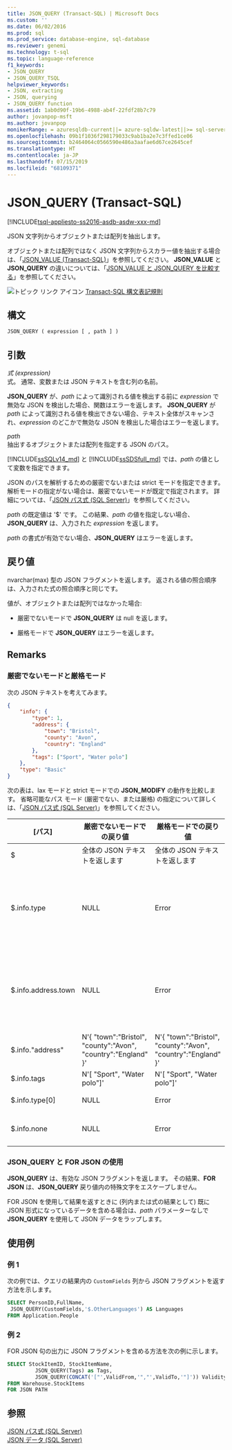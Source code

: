 ```yaml
---
title: JSON_QUERY (Transact-SQL) | Microsoft Docs
ms.custom: ''
ms.date: 06/02/2016
ms.prod: sql
ms.prod_service: database-engine, sql-database
ms.reviewer: genemi
ms.technology: t-sql
ms.topic: language-reference
f1_keywords:
- JSON_QUERY
- JSON_QUERY_TSQL
helpviewer_keywords:
- JSON, extracting
- JSON, querying
- JSON_QUERY function
ms.assetid: 1ab0d90f-19b6-4988-ab4f-22fdf28b7c79
author: jovanpop-msft
ms.author: jovanpop
monikerRange: = azuresqldb-current||= azure-sqldw-latest||>= sql-server-2016||>= sql-server-linux-2017||= sqlallproducts-allversions
ms.openlocfilehash: 09b1f1036f298179033c9ab1ba2e7c3ffed1ce06
ms.sourcegitcommit: b2464064c0566590e486a3aafae6d67ce2645cef
ms.translationtype: HT
ms.contentlocale: ja-JP
ms.lasthandoff: 07/15/2019
ms.locfileid: "68109371"
---
```

# <a name="json_query-transact-sql"></a>JSON_QUERY (Transact-SQL)

[!INCLUDE[tsql-appliesto-ss2016-asdb-asdw-xxx-md](../../includes/tsql-appliesto-ss2016-asdb-asdw-xxx-md.md)]

 JSON 文字列からオブジェクトまたは配列を抽出します。  
  
 オブジェクトまたは配列ではなく JSON 文字列からスカラー値を抽出する場合は、「[JSON_VALUE &#40;Transact-SQL&#41;](../../t-sql/functions/json-value-transact-sql.md)」を参照してください。 **JSON_VALUE** と **JSON_QUERY** の違いについては、「[JSON_VALUE と JSON_QUERY を比較する](../../relational-databases/json/validate-query-and-change-json-data-with-built-in-functions-sql-server.md#JSONCompare)」を参照してください。  
  
 ![トピック リンク アイコン](../../database-engine/configure-windows/media/topic-link.gif "トピック リンク アイコン") [Transact-SQL 構文表記規則](../../t-sql/language-elements/transact-sql-syntax-conventions-transact-sql.md)  
  
## <a name="syntax"></a>構文  
  
```sql  
JSON_QUERY ( expression [ , path ] )  
```  
  
## <a name="arguments"></a>引数

 *式 (expression)*  
 式。 通常、変数または JSON テキストを含む列の名前。  
  
 **JSON_QUERY** が、*path* によって識別される値を検出する前に *expression* で無効な JSON を検出した場合、関数はエラーを返します。 **JSON_QUERY** が *path* によって識別される値を検出できない場合、テキスト全体がスキャンされ、*expression* のどこかで無効な JSON を検出した場合はエラーを返します。  
  
 *path*  
 抽出するオブジェクトまたは配列を指定する JSON のパス。

[!INCLUDE[ssSQLv14_md](../../includes/sssqlv14-md.md)] と [!INCLUDE[ssSDSfull_md](../../includes/sssdsfull-md.md)] では、*path* の値として変数を指定できます。

JSON のパスを解析するための厳密でないまたは strict モードを指定できます。 解析モードの指定がない場合は、厳密でないモードが既定で指定されます。 詳細については、「[JSON パス式 &#40;SQL Server&#41;](../../relational-databases/json/json-path-expressions-sql-server.md)」を参照してください。  

*path* の既定値は '$' です。 この結果、*path* の値を指定しない場合、**JSON_QUERY** は、入力された *expression* を返します。

*path* の書式が有効でない場合、**JSON_QUERY** はエラーを返します。  
  
## <a name="return-value"></a>戻り値

 nvarchar(max) 型の JSON フラグメントを返します。 返される値の照合順序は、入力された式の照合順序と同じです。  
  
 値が、オブジェクトまたは配列ではなかった場合:  
  
- 厳密でないモードで **JSON_QUERY** は null を返します。  
  
- 厳格モードで **JSON_QUERY** はエラーを返します。  
  
## <a name="remarks"></a>Remarks  

### <a name="lax-mode-and-strict-mode"></a>厳密でないモードと厳格モード

 次の JSON テキストを考えてみます。  
  
```json  
{
    "info": {
        "type": 1,
        "address": {
            "town": "Bristol",
            "county": "Avon",
            "country": "England"
        },
        "tags": ["Sport", "Water polo"]
    },
    "type": "Basic"
} 
```  
  
 次の表は、lax モードと strict モードでの **JSON_MODIFY** の動作を比較します。 省略可能なパス モード (厳密でない、または厳格) の指定について詳しくは、「[JSON パス式 &#40;SQL Server&#41;](../../relational-databases/json/json-path-expressions-sql-server.md)」を参照してください。  
  
|[パス]|厳密でないモードでの戻り値|厳格モードでの戻り値|詳細|  
|----------|------------------------------|---------------------------------|---------------|  
|$|全体の JSON テキストを返します|全体の JSON テキストを返します|該当なし|  
|$.info.type|NULL|Error|オブジェクトまたは配列されません。<br /><br /> 代わりに **JSON_VALUE** を使用します。|  
|$.info.address.town|NULL|Error|オブジェクトまたは配列されません。<br /><br /> 代わりに **JSON_VALUE** を使用します。|  
|$.info."address"|N'{ "town":"Bristol", "county":"Avon", "country":"England" }'|N'{ "town":"Bristol", "county":"Avon", "country":"England" }'|該当なし|  
|$.info.tags|N'[ "Sport", "Water polo"]'|N'[ "Sport", "Water polo"]'|該当なし|  
|$.info.type[0]|NULL|Error|配列ではありません。|  
|$.info.none|NULL|Error|プロパティが存在しません。|  

### <a name="using-json_query-with-for-json"></a>JSON_QUERY と FOR JSON の使用

**JSON_QUERY** は、有効な JSON フラグメントを返します。 その結果、**FOR JSON** は、**JSON_QUERY** 戻り値内の特殊文字をエスケープしません。

FOR JSON を使用して結果を返すときに (列内または式の結果として) 既に JSON 形式になっているデータを含める場合は、*path* パラメーターなしで **JSON_QUERY** を使用して JSON データをラップします。

## <a name="examples"></a>使用例  
  
### <a name="example-1"></a>例 1

 次の例では、クエリの結果内の `CustomFields` 列から JSON フラグメントを返す方法を示します。  
  
```sql  
SELECT PersonID,FullName,
 JSON_QUERY(CustomFields,'$.OtherLanguages') AS Languages
FROM Application.People
```  
  
### <a name="example-2"></a>例 2

FOR JSON 句の出力に JSON フラグメントを含める方法を次の例に示します。  
  
```sql  
SELECT StockItemID, StockItemName,
         JSON_QUERY(Tags) as Tags,
         JSON_QUERY(CONCAT('["',ValidFrom,'","',ValidTo,'"]')) ValidityPeriod
FROM Warehouse.StockItems
FOR JSON PATH
```  
  
## <a name="see-also"></a>参照

 [JSON パス式 &#40;SQL Server&#41;](../../relational-databases/json/json-path-expressions-sql-server.md)   
 [JSON データ &#40;SQL Server&#41;](../../relational-databases/json/json-data-sql-server.md)  
